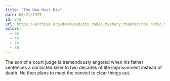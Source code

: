 ```yaml
---
title: "The Man Must Die"
date: 03/21/1975
id: 243
url: https://archive.org/download/cbs_radio_mystery_theater/cbs_radio_mystery_theater-0201-0250.zip/cbs_radio_mystery_theater-0201-0250%2Fcbsrmt_0243_the_man_must_die.mp3
actors:
  - 66
  - 44
  - 74
  - 38
---
```

The son of a court judge is tremendously angered when his father sentences a convicted killer to two decades of life imprisonment instead of death. He then plans to meet the convict to clear things out.